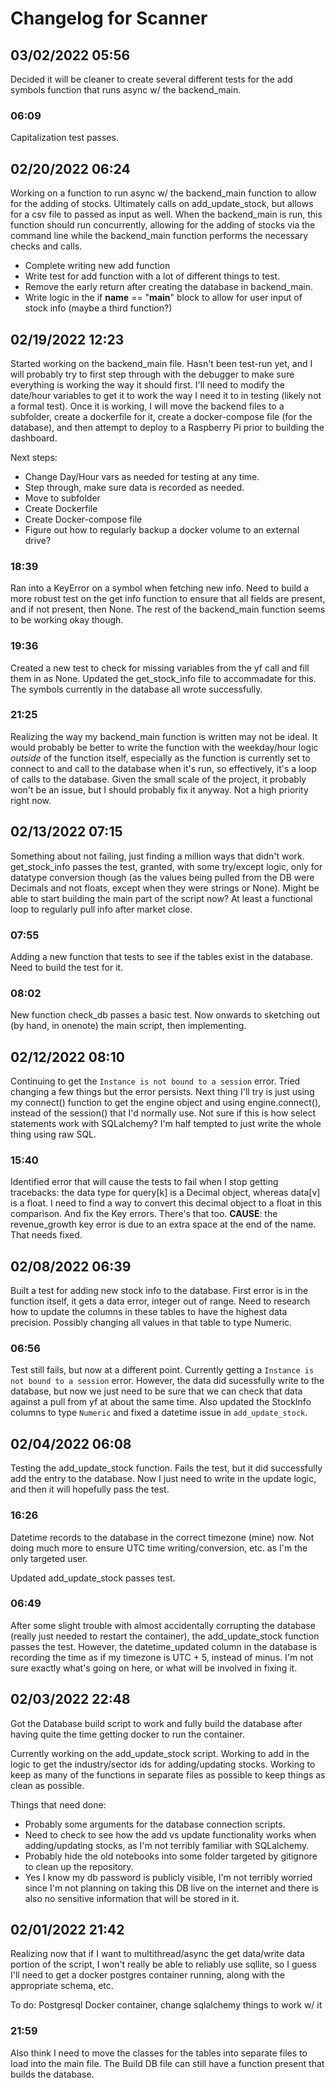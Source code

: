 # Changelog for Scanner

## 03/02/2022 05:56
Decided it will be cleaner to create several different tests for the add symbols function that runs async w/ the backend_main.

### 06:09
Capitalization test passes.

## 02/20/2022 06:24
Working on a function to run async w/ the backend_main function to allow for the adding of stocks. Ultimately calls on add_update_stock, but allows for a csv file to passed as input as well. When the backend_main is run, this function should run concurrently, allowing for the adding of stocks via the command line while the backend_main function performs the necessary checks and calls. 

- Complete writing new add function
- Write test for add function with a lot of different things to test.
- Remove the early return after creating the database in backend_main.
- Write logic in the if __name__ == "__main__" block to allow for user input of stock info (maybe a third function?)

## 02/19/2022 12:23
Started working on the backend_main file. Hasn't been test-run yet, and I will probably try to first step through with the debugger to make sure everything is working the way it should first. I'll need to modify the date/hour variables to get it to work the way I need it to in testing (likely not a formal test). Once it is working, I will move the backend files to a subfolder, create a dockerfile for it, create a docker-compose file (for the database), and then attempt to deploy to a Raspberry Pi prior to building the dashboard.

Next steps:
- Change Day/Hour vars as needed for testing at any time.
- Step through, make sure data is recorded as needed.
- Move to subfolder
- Create Dockerfile
- Create Docker-compose file
- Figure out how to regularly backup a docker volume to an external drive?

### 18:39
Ran into a KeyError on a symbol when fetching new info. Need to build a more robust test on the get info function to ensure that all fields are present, and if not present, then None. The rest of the backend_main function seems to be working okay though.

### 19:36
Created a new test to check for missing variables from the yf call and fill them in as None. Updated the get_stock_info file to accommadate for this. The symbols currently in the database all wrote successfully.

### 21:25
Realizing the way my backend_main function is written may not be ideal. It would probably be better to write the function with the weekday/hour logic *outside* of the function itself, especially as the function is currently set to connect to and call to the database when it's run, so effectively, it's a loop of calls to the database. Given the small scale of the project, it probably won't be an issue, but I should probably fix it anyway. Not a high priority right now.

## 02/13/2022 07:15
Something about not failing, just finding a million ways that didn't work. get_stock_info passes the test, granted, with some try/except logic, only for datatype conversion though (as the values being pulled from the DB were Decimals and not floats, except when they were strings or None). Might be able to start building the main part of the script now? At least a functional loop to regularly pull info after market close.

### 07:55
Adding a new function that tests to see if the tables exist in the database. Need to build the test for it.

### 08:02
New function check_db passes a basic test. Now onwards to sketching out (by hand, in onenote) the main script, then implementing.

## 02/12/2022 08:10
Continuing to get the `Instance is not bound to a session` error. Tried changing a few things but the error persists. Next thing I'll try is just using my connect() function to get the engine object and using engine.connect(), instead of the session() that I'd normally use. Not sure if this is how select statements work with SQLalchemy? I'm half tempted to just write the whole thing using raw SQL.

### 15:40
Identified error that will cause the tests to fail when I stop getting tracebacks: the data type for query[k] is a Decimal object, whereas data[v] is a float. I need to find a way to convert this decimal object to a float in this comparison. And fix the Key errors. There's that too. **CAUSE**: the revenue_growth key error is due to an extra space at the end of the name. That needs fixed.

## 02/08/2022 06:39
Built a test for adding new stock info to the database. First error is in the function itself, it gets a data error, integer out of range. Need to research how to update the columns in these tables to have the highest data precision. Possibly changing all values in that table to type Numeric.

### 06:56
Test still fails, but now at a different point. Currently getting a `Instance is not bound to a session` error. However, the data did sucessfully write to the database, but now we just need to be sure that we can check that data against a pull from yf at about the same time. Also updated the StockInfo columns to type `Numeric` and fixed a datetime issue in `add_update_stock`.

## 02/04/2022 06:08
Testing the add_update_stock function. Fails the test, but it did successfully add the entry to the database. Now I just need to write in the update logic, and then it will hopefully pass the test. 

### 16:26

Datetime records to the database in the correct timezone (mine) now. Not doing much more to ensure UTC time writing/conversion, etc. as I'm the only targeted user.

Updated add_update_stock passes test.

### 06:49
After some slight trouble with almost accidentally corrupting the database (really just needed to restart the container), the add_update_stock function passes the test. However, the datetime_updated column in the database is recording the time as if my timezone is UTC + 5, instead of minus. I'm not sure exactly what's going on here, or what will be involved in fixing it.

## 02/03/2022 22:48
Got the Database build script to work and fully build the database after having quite the time getting docker to run the container. 

Currently working on the add_update_stock script. Working to add in the logic to get the industry/sector ids for adding/updating stocks. Working to keep as many of the functions in separate files as possible to keep things as clean as possible.

Things that need done:
- Probably some arguments for the database connection scripts.
- Need to check to see how the add vs update functionality works when adding/updating stocks, as I'm not terribly familiar with SQLalchemy.
- Probably hide the old notebooks into some folder targeted by gitignore to clean up the repository.
- Yes I know my db password is publicly visible, I'm not terribly worried since I'm not planning on taking this DB live on the internet and there is also no sensitive information that will be stored in it.

## 02/01/2022 21:42
Realizing now that if I want to multithread/async the get data/write data portion of the script, I won't really be able to reliably use sqllite, so I guess I'll need to get a docker postgres container running, along with the appropriate schema, etc.

To do: Postgresql Docker container, change sqlalchemy things to work w/ it

### 21:59
Also think I need to move the classes for the tables into separate files to load into the main file. The Build DB file can still have a function present that builds the database.